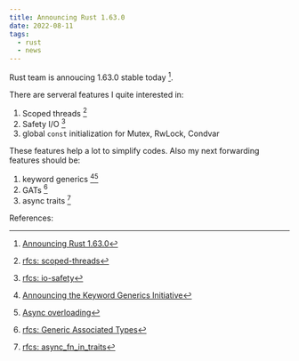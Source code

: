 ```yaml
---
title: Announcing Rust 1.63.0
date: 2022-08-11
tags:
  - rust
  - news
---
```


Rust team is annoucing 1.63.0 stable today [^1].

There are serveral features I quite interested in:

1. Scoped threads [^2]
2. Safety I/O [^3]
3. global `const` initialization for Mutex, RwLock, Condvar

These features help a lot to simplify codes. Also my next forwarding features
should be:

1. keyword generics [^4][^5]
2. GATs [^6]
3. async traits [^7]

References:

[^1]: [Announcing Rust 1.63.0](https://blog.rust-lang.org/2022/08/11/Rust-1.63.0.html)
[^2]: [rfcs: scoped-threads](https://github.com/rust-lang/rfcs/blob/master/text/3151-scoped-threads.md)
[^3]: [rfcs: io-safety](https://github.com/rust-lang/rfcs/blob/master/text/3128-io-safety.md)
[^4]: [Announcing the Keyword Generics Initiative](https://blog.rust-lang.org/inside-rust/2022/07/27/keyword-generics.html)
[^5]: [Async overloading](https://yosh.is/writing/async-overloading)
[^6]: [rfcs: Generic Associated Types](https://github.com/rust-lang/rfcs/blob/master/text/1598-generic_associated_types.md)
[^7]: [rfcs: async_fn_in_traits](https://github.com/rust-lang/rfcs/blob/master/text/3185-static-async-fn-in-trait.md)
